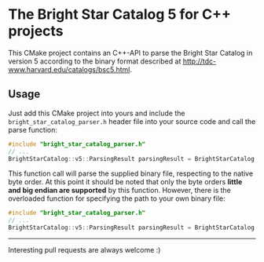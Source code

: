 # The Bright Star Catalog 5 for C++ projects
This CMake project contains an C++-API to parse the Bright Star Catalog in version 5 according to the 
binary format described at http://tdc-www.harvard.edu/catalogs/bsc5.html.
## Usage
Just add this CMake project into yours and include the `bright_star_catalog_parser.h` header file into your source code 
and call the parse function:
```c++
#include "bright_star_catalog_parser.h"
// ...
BrightStarCatalog::v5::ParsingResult parsingResult = BrightStarCatalog::v5::parse();
```
This function call will parse the supplied binary file, respecting to the native byte order.
At this point it should be noted that only the byte orders **little and big endian are supported** by this function.
However, there is the overloaded function for specifying the path to your own binary file:
```c++
#include "bright_star_catalog_parser.h"
// ...
BrightStarCatalog::v5::ParsingResult parsingResult = BrightStarCatalog::v5::parse("yourFilepath.bin");
```
---
Interesting pull requests are always welcome :)